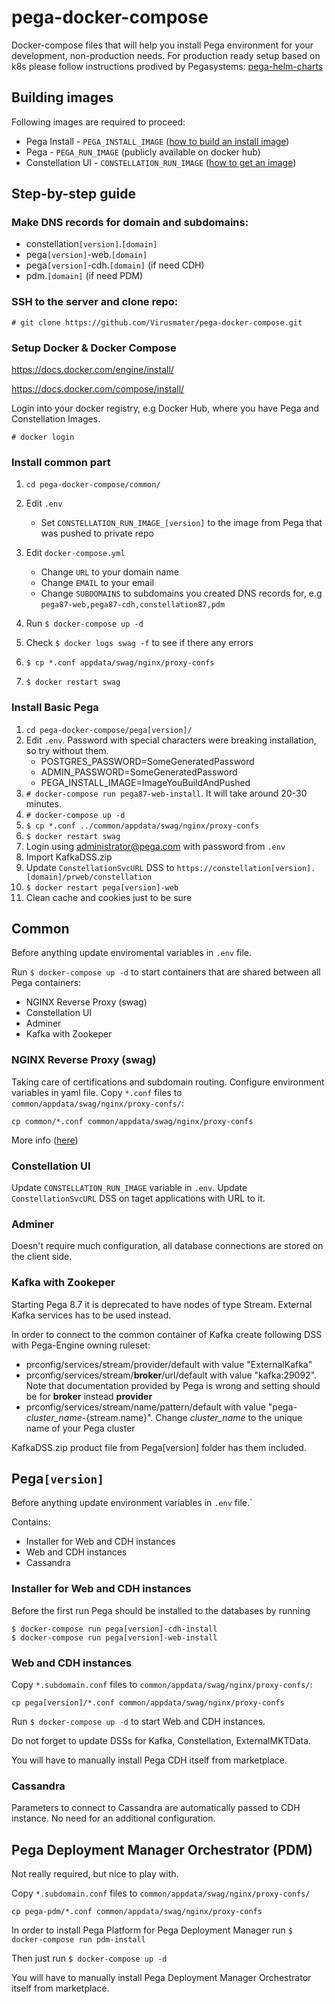 # pega-docker-compose
Docker-compose files that will help you install Pega environment for your development, non-production needs. For production ready setup based on k8s please follow instructions prodived by Pegasystems: [pega-helm-charts](https://github.com/pegasystems/pega-helm-charts)

## Building images
Following images are required to proceed:
* Pega Install - `PEGA_INSTALL_IMAGE`  ([how to build an install image]( https://github.com/pegasystems/pega-helm-charts/blob/master/docs/building-your-own-Pega-installer-image.md))
* Pega - `PEGA_RUN_IMAGE` (publicly available on docker hub)
* Constellation UI - `CONSTELLATION_RUN_IMAGE` ([how to get an image](https://docs.pega.com/user-experience-cosmos-react/87/installing-constellation-using-docker))

## Step-by-step guide
### Make DNS records for domain and subdomains:
* constellation`[version]`.`[domain]`
* pega`[version]`-web.`[domain]`
* pega`[version]`-cdh.`[domain]` (if need CDH)
* pdm.`[domain]` (if need PDM)

### SSH to the server and clone repo:
```
# git clone https://github.com/Virusmater/pega-docker-compose.git
```
### Setup Docker & Docker Compose
https://docs.docker.com/engine/install/

https://docs.docker.com/compose/install/

Login into your docker registry, e.g Docker Hub, where you have Pega and Constellation Images.

```# docker login```
### Install common part
1. `cd pega-docker-compose/common/`
2. Edit `.env`
   * Set `CONSTELLATION_RUN_IMAGE_[version]` to the image from Pega that was pushed to private repo
3. Edit `docker-compose.yml`
   * Change `URL` to your domain name
   * Change `EMAIL` to your email
   * Change `SUBDOMAINS` to subdomains you created DNS records for, e.g `pega87-web,pega87-cdh,constellation87,pdm`

4. Run `$ docker-compose up -d`
5. Check `$ docker logs swag -f` to see if there any errors
6. `$ cp *.conf appdata/swag/nginx/proxy-confs`
7. `$ docker restart swag`


### Install Basic Pega
1. `cd pega-docker-compose/pega[version]/`
2. Edit `.env`. Password with special characters were breaking installation, so try without them.
    * POSTGRES_PASSWORD=SomeGeneratedPassword
    * ADMIN_PASSWORD=SomeGeneratedPassword
    * PEGA_INSTALL_IMAGE=ImageYouBuildAndPushed
3. `# docker-compose run pega87-web-install`. It will take around 20-30 minutes.
4. `# docker-compose up -d`
5. `$ cp *.conf ../common/appdata/swag/nginx/proxy-confs`
6. `$ docker restart swag`
7. Login using administrator@pega.com with password from `.env`
8. Import KafkaDSS.zip
9. Update `ConstellationSvcURL` DSS to `https://constellation[version].[domain]/prweb/constellation`
10. `$ docker restart pega[version]-web`
11. Clean cache and cookies just to be sure


## Common
Before anything update enviromental variables in `.env` file.

Run `$ docker-compose up -d` to start containers that are shared between all Pega containers:
* NGINX Reverse Proxy (swag)
* Constellation UI
* Adminer
* Kafka with Zookeper

### NGINX Reverse Proxy (swag)
Taking care of certifications and subdomain routing. Configure environment variables in yaml file. Copy `*.conf` files to `common/appdata/swag/nginx/proxy-confs/`:
```
cp common/*.conf common/appdata/swag/nginx/proxy-confs
```

More info ([here](https://docs.linuxserver.io/general/swag))

### Constellation UI
Update `CONSTELLATION_RUN_IMAGE` variable in `.env`. Update `ConstellationSvcURL` DSS on taget applications with URL to it. 

### Adminer
Doesn't require much configuration, all database connections are stored on the client side.

### Kafka with Zookeper
Starting Pega 8.7 it is deprecated to have nodes of type Stream. External Kafka services has to be used instead.

In order to connect to the common container of Kafka create following DSS with Pega-Engine owning ruleset:
* prconfig/services/stream/provider/default with value "ExternalKafka"
* prconfig/services/stream/**broker**/url/default with value "kafka:29092". Note that documentation provided by Pega is wrong and setting should be for **broker** instead **provider**
* prconfig/services/stream/name/pattern/default with value "pega-*cluster_name*-{stream.name}". Change *cluster_name* to the unique name of your Pega cluster

KafkaDSS.zip product file from Pega[version] folder has them included.

## Pega`[version]`
Before anything update environment variables in `.env` file.`

Contains:
* Installer for Web and CDH instances 
* Web and CDH instances
* Cassandra

### Installer for Web and CDH instances
Before the first run Pega should be installed to the databases by running 

```
$ docker-compose run pega[version]-cdh-install
$ docker-compose run pega[version]-web-install
```

### Web and CDH instances
Copy `*.subdomain.conf` files to `common/appdata/swag/nginx/proxy-confs/`:

```
cp pega[version]/*.conf common/appdata/swag/nginx/proxy-confs
```

Run `$ docker-compose up -d` to start Web and CDH instances.

Do not forget to update DSSs for Kafka, Constellation, ExternalMKTData.

You will have to manually install Pega CDH itself from marketplace.

### Cassandra
Parameters to connect to Cassandra are automatically passed to CDH instance. No need for an additional configuration.

## Pega Deployment Manager Orchestrator (PDM)

Not really required, but nice to play with.

Copy `*.subdomain.conf` files to `common/appdata/swag/nginx/proxy-confs/`

```
cp pega-pdm/*.conf common/appdata/swag/nginx/proxy-confs
```

In order to install Pega Platform for Pega Deployment Manager run `$ docker-compose run pdm-install`

Then just run `$ docker-compose up -d`

You will have to manually install Pega Deployment Manager Orchestrator itself from marketplace.
